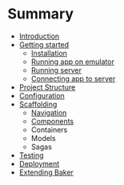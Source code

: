 # Summary

* [Introduction](README.md)
* [Getting started](gettingstarted/README.md)
    * [Installation](gettingstarted/installation.md)
    * [Running app on emulator](gettingstarted/running-app-on-emulator.md)
    * [Running server](gettingstarted/running-server.md)
    * [Connecting app to server](gettingstarted/connecting-app-to-server.md)
* [Project Structure](structure/README.md)
* [Configuration](configuration/README.md)
* [Scaffolding](scaffolding/README.md)
    * [Navigation](scaffolding/navigation.md)
    * [Components](scaffolding/components.md)
    * Containers
    * Models
    * Sagas
* [Testing](testing/README.md)
* [Deployment](deployment/README.md)
* [Extending Baker](extending/README.md)

